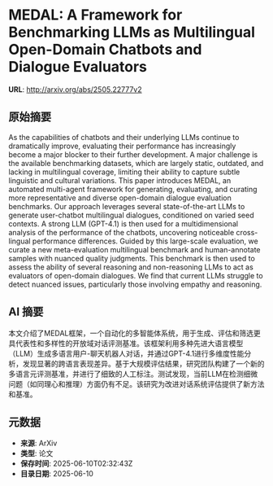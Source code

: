 # MEDAL: A Framework for Benchmarking LLMs as Multilingual Open-Domain Chatbots and Dialogue Evaluators

**URL**: http://arxiv.org/abs/2505.22777v2

## 原始摘要

As the capabilities of chatbots and their underlying LLMs continue to
dramatically improve, evaluating their performance has increasingly become a
major blocker to their further development. A major challenge is the available
benchmarking datasets, which are largely static, outdated, and lacking in
multilingual coverage, limiting their ability to capture subtle linguistic and
cultural variations. This paper introduces MEDAL, an automated multi-agent
framework for generating, evaluating, and curating more representative and
diverse open-domain dialogue evaluation benchmarks. Our approach leverages
several state-of-the-art LLMs to generate user-chatbot multilingual dialogues,
conditioned on varied seed contexts. A strong LLM (GPT-4.1) is then used for a
multidimensional analysis of the performance of the chatbots, uncovering
noticeable cross-lingual performance differences. Guided by this large-scale
evaluation, we curate a new meta-evaluation multilingual benchmark and
human-annotate samples with nuanced quality judgments. This benchmark is then
used to assess the ability of several reasoning and non-reasoning LLMs to act
as evaluators of open-domain dialogues. We find that current LLMs struggle to
detect nuanced issues, particularly those involving empathy and reasoning.


## AI 摘要

本文介绍了MEDAL框架，一个自动化的多智能体系统，用于生成、评估和筛选更具代表性和多样性的开放域对话评测基准。该框架利用多种先进大语言模型（LLM）生成多语言用户-聊天机器人对话，并通过GPT-4.1进行多维度性能分析，发现显著的跨语言表现差异。基于大规模评估结果，研究团队构建了一个新的多语言元评测基准，并进行了细致的人工标注。测试发现，当前LLM在检测细微问题（如同理心和推理）方面仍有不足。该研究为改进对话系统评估提供了新方法和基准。

## 元数据

- **来源**: ArXiv
- **类型**: 论文
- **保存时间**: 2025-06-10T02:32:43Z
- **目录日期**: 2025-06-10
